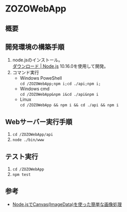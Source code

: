 # ZOZOWebApp

## 概要

## 開発環境の構築手順
1. node.jsのインストール。  
    [ダウンロード | Node.js](https://nodejs.org/ja/download/)
    10.16.0を使用して開発。
1. コマンド実行
    - Windows PoweShell  
      `cd /ZOZOWebApp;npm i;cd ./api;npm i;`
    - Windows cmd  
      `cd /ZOZOWebApp&npm i&cd ./api&npm i`
    - Linux  
      `cd /ZOZOWebApp && npm i && cd ./api && npm i`

## Webサーバー実行手順
1. `cd /ZOZOWebApp/api`
1. `node ./bin/www`

## テスト実行
1. `cd /ZOZOWebApp`
1. `npm test`

## 参考
- [Node.jsでCanvas(ImageData)を使った簡単な画像処理](https://qiita.com/redshoga/items/d5afef65081b7fdf60cc)